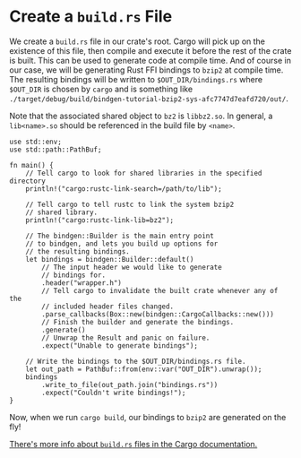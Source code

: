 # Create a `build.rs` File

We create a `build.rs` file in our crate's root. Cargo will pick up on the existence of this file, then compile and execute it before the rest of the crate is built.
This can be used to generate code at compile time.
And of course in our case, we will be generating Rust FFI
bindings to `bzip2` at compile time. The resulting bindings will be written to
`$OUT_DIR/bindings.rs` where `$OUT_DIR` is chosen by `cargo` and is something
like `./target/debug/build/bindgen-tutorial-bzip2-sys-afc7747d7eafd720/out/`.

Note that the associated shared object to `bz2` is `libbz2.so`. In general, a `lib<name>.so` should be referenced in the build file by `<name>`.

```rust,ignore
use std::env;
use std::path::PathBuf;

fn main() {
    // Tell cargo to look for shared libraries in the specified directory
    println!("cargo:rustc-link-search=/path/to/lib");

    // Tell cargo to tell rustc to link the system bzip2
    // shared library.
    println!("cargo:rustc-link-lib=bz2");

    // The bindgen::Builder is the main entry point
    // to bindgen, and lets you build up options for
    // the resulting bindings.
    let bindings = bindgen::Builder::default()
        // The input header we would like to generate
        // bindings for.
        .header("wrapper.h")
        // Tell cargo to invalidate the built crate whenever any of the
        // included header files changed.
        .parse_callbacks(Box::new(bindgen::CargoCallbacks::new()))
        // Finish the builder and generate the bindings.
        .generate()
        // Unwrap the Result and panic on failure.
        .expect("Unable to generate bindings");

    // Write the bindings to the $OUT_DIR/bindings.rs file.
    let out_path = PathBuf::from(env::var("OUT_DIR").unwrap());
    bindings
        .write_to_file(out_path.join("bindings.rs"))
        .expect("Couldn't write bindings!");
}
```

Now, when we run `cargo build`, our bindings to `bzip2` are generated on the
fly!

[There's more info about `build.rs` files in the Cargo documentation.][build-rs]

[build-rs]: https://doc.rust-lang.org/cargo/reference/build-scripts.html
